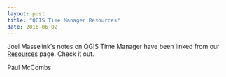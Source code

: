 ```yaml
---
layout: post
title: "QGIS Time Manager Resources"
date: 2016-06-02
---
```


Joel Masselink's notes on QGIS Time Manager have been linked from our [Resources](/resources.html) page. Check it out.

Paul McCombs